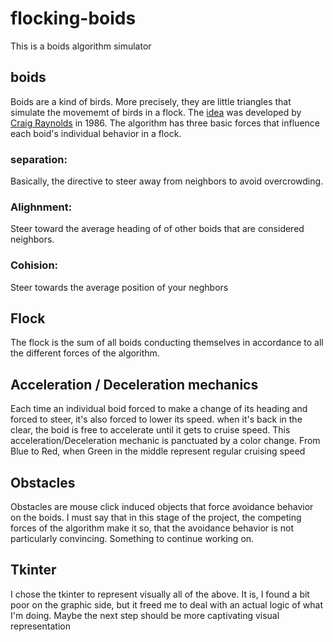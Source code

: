 # flocking-boids
This is a boids algorithm simulator 

## boids
Boids are a kind of birds. More precisely, they are little triangles that simulate the movememt of birds in a flock. The [idea](https://en.wikipedia.org/wiki/Boids) was developed by [Craig Raynolds](https://en.wikipedia.org/wiki/Craig_Reynolds_(computer_graphics)) in 1986. The algorithm has three basic forces that influence each boid's individual behavior in a flock.

### separation:
Basically, the directive to steer away from neighbors to avoid overcrowding.

### Alighnment:
Steer toward the average heading of of other boids that are considered neighbors.

### Cohision:
Steer towards the average position of your neghbors

## Flock
The flock is the sum of all boids conducting themselves in accordance to all the different forces of the algorithm. 

## Acceleration / Deceleration mechanics
Each time an individual boid forced to make a change of its heading and forced to steer, it's also forced to lower its speed. when it's back in the clear, the boid is free to accelerate until it gets to cruise speed. 
This acceleration/Deceleration mechanic is panctuated by a color change. From Blue to Red, when Green in the middle represent regular cruising speed 

## Obstacles
Obstacles are mouse click induced objects that force avoidance behavior on the boids. I must say that in this stage of the project, the competing forces of the algorithm make it so, that the avoidance behavior is not particularly convincing. Something to continue working on.

## Tkinter 
I chose the tkinter to represent visually all of the above. It is, I found a bit poor on the graphic side, but it freed me to deal with an actual logic of what I'm doing. 
Maybe the next step should be more captivating visual representation

